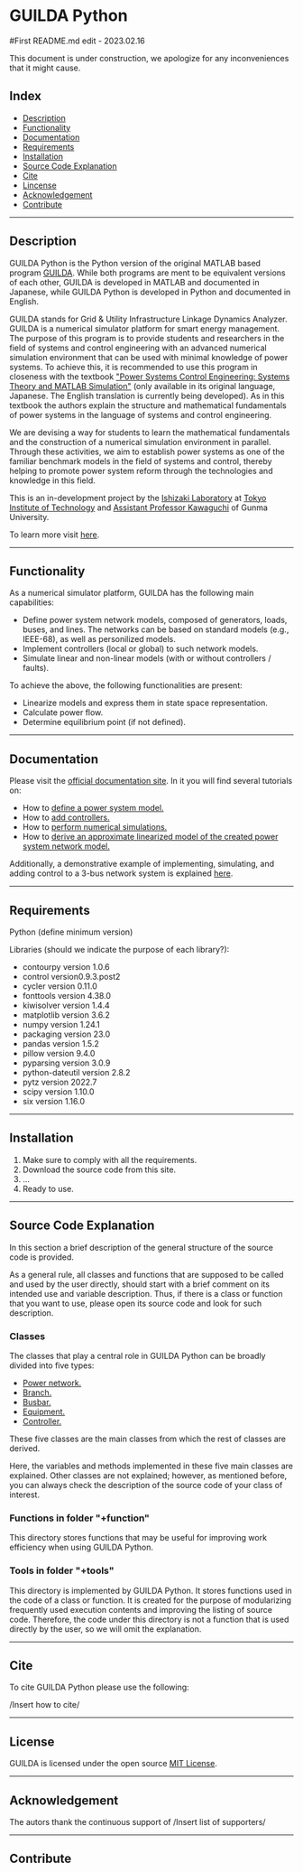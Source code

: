 # GUILDA Python

#First README.md edit - 2023.02.16

This document is under construction, we apologize for any inconveniences that it might cause.

## Index

- [Description](#anchor1)
- [Functionality](#anchor2)
- [Documentation](#anchor3)
- [Requirements](#anchor4)
- [Installation](#anchor5)
- [Source Code Explanation](#anchor6)
- [Cite](#anchor7)
- [Lincense](#anchor8)
- [Acknowledgement](#anchor9)
- [Contribute](#anchor10)

***

<a id="anchor1"></a>
## Description

GUILDA Python is the Python version of the original MATLAB based program [GUILDA](https://github.com/guilda-dev/guilda). While both programs are ment to be equivalent versions of each other, GUILDA is developed in MATLAB and documented in Japanese, while GUILDA Python is developed in Python and documented in English.

GUILDA stands for Grid & Utility Infrastructure Linkage Dynamics Analyzer. 
GUILDA is a numerical simulator platform for smart energy management. The purpose of this program is to provide students and researchers in the field of systems and control engineering with an advanced numerical simulation environment that can be used with minimal knowledge of power systems. To achieve this, it is recommended to use this program in closeness with the textbook ["Power Systems Control Engineering: Systems Theory and MATLAB Simulation"](https://www.coronasha.co.jp/np/isbn/9784339033847/) (only available in its original language, Japanese. The English translation is currently being developed). As in this textbook the authors explain the structure and mathematical fundamentals of power systems in the language of systems and control engineering.

We are devising a way for students to learn the mathematical fundamentals and the construction of a numerical simulation environment in parallel. Through these activities, we aim to establish power systems as one of the familiar benchmark models in the field of systems and control, thereby helping to promote power system reform through the technologies and knowledge in this field.

This is an in-development project by the [Ishizaki Laboratory](https://www.ishizaki-lab.jp/home) at [Tokyo Institute of Technology](https://www.titech.ac.jp/english#) and [Assistant Professor Kawaguchi](http://hashi-lab.ei.st.gunma-u.ac.jp/~hashimotos/member/kawaguchi/en/index.html) of Gunma University. 

To learn more visit [here](https://www.ishizaki-lab.jp/guilda).

***

<a id="anchor2"></a>
## Functionality

As a numerical simulator platform, GUILDA has the following main capabilities:

- Define power system network models, composed of generators, loads, buses, and lines. The networks can be based on standard models (e.g., IEEE-68), as well as personilized models.
- Implement controllers (local or global) to such network models.
- Simulate linear and non-linear models (with or without controllers / faults).

To achieve the above, the following functionalities are present:

- Linearize models and express them in state space representation.
- Calculate power flow.
- Determine equilibrium point (if not defined).

***

<a id="anchor3"></a>
## Documentation

Please visit the [official documentation site](https://guilda-dev.github.io/guilda-doc/). In it you will find several tutorials on:

- How to [define a power system model.](https://guilda-dev.github.io/guilda-doc/Reference/defineNet/0TopPage/)
- How to [add controllers.](https://guilda-dev.github.io/guilda-doc/Reference/addController/0TopPage/)
- How to [perform numerical simulations.](https://guilda-dev.github.io/guilda-doc/Reference/Analysis/net_simulate/)
- How to [derive an approximate linearized model of the created power system network model.](https://guilda-dev.github.io/guilda-doc/Reference/Analysis/net_getsys/)

Additionally, a demonstrative example of implementing, simulating, and adding control to a 3-bus network system is explained [here](https://guilda-dev.github.io/guilda-doc/SeriesAnalysis/0TopPage/).

***

<a id="anchor4"></a>
## Requirements
Python (define minimum version)

Libraries (should we indicate the purpose of each library?):
- contourpy version 1.0.6
- control version0.9.3.post2
- cycler version 0.11.0
- fonttools version 4.38.0
- kiwisolver version 1.4.4
- matplotlib version 3.6.2
- numpy version 1.24.1
- packaging version 23.0
- pandas version 1.5.2
- pillow version 9.4.0
- pyparsing version 3.0.9
- python-dateutil version 2.8.2
- pytz version 2022.7
- scipy version 1.10.0
- six version 1.16.0

***

<a id="anchor5"></a>
## Installation

1. Make sure to comply with all the requirements.
2. Download the source code from this site.
3. ...
4. Ready to use.

***

<a id="anchor6"></a>
## Source Code Explanation

In this section a brief description of the general structure of the source code is provided.

As a general rule, all classes and functions that are supposed to be called and used by the user directly, should start with a brief comment on its intended use and variable description. Thus, if there is a class or function that you want to use, please open its source code and look for such description.

### Classes

The classes that play a central role in GUILDA Python can be broadly divided into five types: 

- [Power network.](https://guilda-dev.github.io/guilda-doc/SourceCode/power_network/)
- [Branch.](https://guilda-dev.github.io/guilda-doc/SourceCode/branch/)
- [Busbar.](https://guilda-dev.github.io/guilda-doc/SourceCode/bus/)
- [Equipment.](https://guilda-dev.github.io/guilda-doc/SourceCode/component/)
- [Controller.](https://guilda-dev.github.io/guilda-doc/SourceCode/controller/)
 
These five classes are the main classes from which the rest of classes are derived.
 
Here, the variables and methods implemented in these five main classes are explained. Other classes are not explained; however, as mentioned before, you can always check the description of the source code of your class of interest.

### Functions in folder "+function"

This directory stores functions that may be useful for improving work efficiency when using GUILDA Python.

### Tools in folder "+tools"

This directory is implemented by GUILDA Python. It stores functions used in the code of a class or function. It is created for the purpose of modularizing frequently used execution contents and improving the listing of source code. Therefore, the code under this directory is not a function that is used directly by the user, so we will omit the explanation.

***

<a id="anchor7"></a>
## Cite

To cite GUILDA Python please use the following:

/Insert how to cite/

***

<a id="anchor8"></a>
## License

GUILDA is licensed under the open source [MIT
License](https://github.com/guilda-dev/guilda/blob/333e544510994a0803767590c7adad1633d9d657/LICENSE).

***

<a id="anchor9"></a>
## Acknowledgement

The autors thank the continuous support of
/Insert list of supporters/

***

<a id="anchor10"></a>
## Contribute

